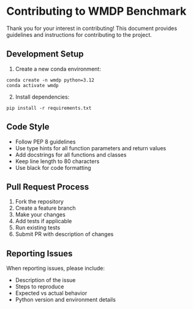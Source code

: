 # Contributing to WMDP Benchmark

Thank you for your interest in contributing! This document provides guidelines and instructions for contributing to the project.

## Development Setup

1. Create a new conda environment:
```
conda create -n wmdp python=3.12
conda activate wmdp
```

2. Install dependencies:
```
pip install -r requirements.txt
```

## Code Style

- Follow PEP 8 guidelines
- Use type hints for all function parameters and return values
- Add docstrings for all functions and classes
- Keep line length to 80 characters
- Use black for code formatting

## Pull Request Process

1. Fork the repository
2. Create a feature branch
3. Make your changes
4. Add tests if applicable
5. Run existing tests
6. Submit PR with description of changes

## Reporting Issues

When reporting issues, please include:
- Description of the issue
- Steps to reproduce
- Expected vs actual behavior
- Python version and environment details